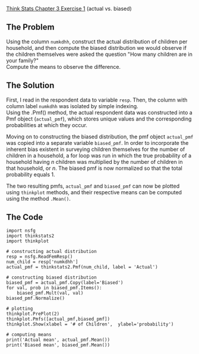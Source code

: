 [Think Stats Chapter 3 Exercise 1](http://greenteapress.com/thinkstats2/html/thinkstats2004.html#toc31) (actual vs. biased)

## The Problem
Using the column `numkdhh`, construct the actual distribution of children per household,
and then compute the biased distribution we would observe if the children themselves were
asked the question "How many children are in your family?" <br>
Compute the means to observe the difference.

## The Solution
First, I read in the respondent data to variable `resp`.
Then, the column with column label `numkdhh` was isolated by simple indexing. <br>
Using the .Pmf() method, the actual respondent data was constructed into a Pmf object (`actual_pmf`),
which stores unique values and the corresponding probabilities at which they occur. <p>
Moving on to constructing the biased distribution, the pmf object `actual_pmf`
was copied into a separate variable `biased_pmf`. In order to incorporate the inherent bias
existent in surveying children themselves for the number of children in a household, a for loop
was run in which the true probability of a household having *n* children was multiplied by 
the number of children in that household, or *n*. The biased pmf is now normalized so that 
the total probability equals 1. <p>
The two resulting pmfs, `actual_pmf` and `biased_pmf` can now be plotted using `thinkplot` methods,
and their respective means can be computed using the method `.Mean()`.

## The Code

    import nsfg
    import thinkstats2
    import thinkplot
    
    # constructing actual distribution
    resp = nsfg.ReadFemResp()
    num_child = resp['numkdhh']
    actual_pmf = thinkstats2.Pmf(num_child, label = 'Actual')
    
    # constructing biased distribution
    biased_pmf = actual_pmf.Copy(label='Biased')
    for val, prob in biased_pmf.Items():
        biased_pmf.Mult(val, val)
    biased_pmf.Normalize()
    
    # plotting
    thinkplot.PrePlot(2)
    thinkplot.Pmfs([actual_pmf,biased_pmf])
    thinkplot.Show(xlabel = '# of Children',  ylabel='probability')
    
    # computing means
    print('Actual mean', actual_pmf.Mean())
    print('Biased mean', biased_pmf.Mean())
    

